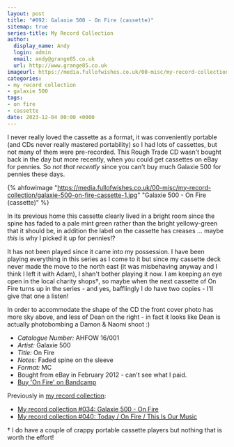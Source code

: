 ```yaml
---
layout: post
title: "#092: Galaxie 500 - On Fire (cassette)"
sitemap: true
series-title: My Record Collection
author:
  display_name: Andy
  login: admin
  email: andy@grange85.co.uk
  url: http://www.grange85.co.uk
imageurl: https://media.fullofwishes.co.uk/00-misc/my-record-collection/galaxie-500-on-fire-cassette-1.jpg
categories:
- my record collection
- galaxie 500
tags:
- on fire
- cassette
date: 2023-12-04 00:00 +0000
---
```

I never really loved the cassette as a format, it was conveniently portable (and CDs never really mastered portability) so I had lots of cassettes, but not many of them were pre-recorded. This Rough Trade CD wasn't bought back in the day but more recently, when you could get cassettes on eBay for pennies. So _not that recently_ since you can't buy much  Galaxie 500 for pennies these days.

{% ahfowimage "https://media.fullofwishes.co.uk/00-misc/my-record-collection/galaxie-500-on-fire-cassette-1.jpg" "Galaxie 500 - On Fire (cassette)" %}

In its previous home this cassette clearly lived in a bright room since the spine has faded to a pale mint green rather than the bright yellowy-green that it should be, in addition the label on the cassette has creases ... maybe _this_ is why I picked it up for pennies!? 

It has not been played since it came into my possession. I have been playing everything in this series as I come to it but since my cassette deck never made the move to the north east (it was misbehaving anyway and I think I left it with Adam), I shan't bother playing it now. I am keeping an eye open in the local charity shops&dagger;, so maybe when the next cassette of On Fire turns up in the series - and yes, bafflingly I do have two copies - I'll give that one a listen!

In order to accommodate the shape of the CD the front cover photo has more sky above, and less of Dean on the right - in fact it looks like Dean is actually photobombing a Damon & Naomi shoot :)

 - *Catalogue Number:* AHFOW 16/001
 - *Artist:* Galaxie 500
 - *Title:* On Fire
 - *Notes:* Faded spine on the sleeve
 - *Format:* MC
 - Bought from eBay in February 2012 - can't see what I paid.
 - [Buy 'On Fire' on Bandcamp](https://galaxie500.bandcamp.com/album/on-fire)

Previously in [my record collection](/category/my-record-collection):
 - [My record collection #034: Galaxie 500 - On Fire](/2023/05/15/my-record-collection-034-galaxie-500-on-fire/)
 - [My record collection #040: Today / On Fire / This Is Our Music](/2023/06/05/my-record-collection-040-today-on-fire-this-is-our-music/)

 &dagger; I do have a couple of crappy portable cassette players but nothing that is worth the effort!
